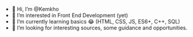 - 👋 Hi, I’m @Kemkho
- 👀 I’m interested in Front End Development (yet)
- 🌱 I’m currently learning basics 😂 (HTML, CSS, JS, ES6+, C++, SQL)
- 💞️ I’m looking for interesting sources, some guidance and opportunities. 


<!---
Kemkho/Kemkho is a ✨ special ✨ repository because its `README.md` (this file) appears on your GitHub profile.
You can click the Preview link to take a look at your changes.
--->
